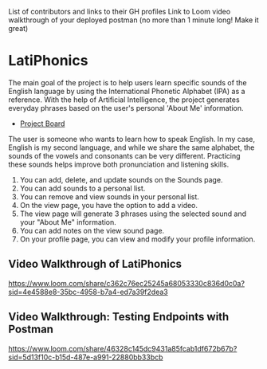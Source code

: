 
List of contributors and links to their GH profiles
Link to Loom video walkthrough of your deployed postman (no more than 1 minute long! Make it great)
# LatiPhonics

The main goal of the project is to help users learn specific sounds of the English language by using the International Phonetic Alphabet (IPA) as a reference. With the help of Artificial Intelligence, the project generates everyday phrases based on the user's personal 'About Me' information.

- [Project Board](https://github.com/users/frankcampos/projects/10)

The user is someone who wants to learn how to speak English. In my case, English is my second language, and while we share the same alphabet, the sounds of the vowels and consonants can be very different. Practicing these sounds helps improve both pronunciation and listening skills.

1. You can add, delete, and update sounds on the Sounds page.
1. You can add sounds to a personal list.
1. You can remove and view sounds in your personal list.
1. On the view page, you have the option to add a video.
1. The view page will generate 3 phrases using the selected sound and your "About Me" information.
1. You can add notes on the view sound page.
1. On your profile page, you can view and modify your profile information.

## Video Walkthrough of LatiPhonics <!-- A loom link is sufficient -->
https://www.loom.com/share/c362c76ec25245a68053330c836d0c0a?sid=4e4588e8-35bc-4958-b7a4-ed7a39f2dea3

## Video Walkthrough: Testing Endpoints with Postman <!-- A Loom link is sufficient -->
https://www.loom.com/share/46328c145dc9431a85fcab1df672b67b?sid=5d13f10c-b15d-487e-a991-22880bb33bcb
